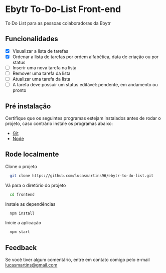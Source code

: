 # Ebytr To-Do-List Front-end

To Do List para as pessoas colaboradoras da Ebytr

## Funcionalidades

- [x] Visualizar a lista de tarefas
- [x] Ordenar a lista de tarefas por ordem alfabética, data de criação ou por status
- [ ] Inserir uma nova tarefa na lista
- [ ] Remover uma tarefa da lista
- [ ] Atualizar uma tarefa da lista
- [ ] A tarefa deve possuir um status editável: pendente, em andamento ou pronto

## Pré instalação

Certifique que os seguintes programas estejam instalados antes de rodar o projeto, caso contrário instale os programas abaixo:

- [Git](https://git-scm.com/downloads)
- [Node](https://nodejs.org/)

## Rode localmente

Clone o projeto

```bash
  git clone https://github.com/lucasmartins96/ebytr-to-do-list.git
```

Vá para o diretório do projeto

```bash
  cd frontend
```

Instale as dependências

```bash
  npm install
```

Inicie a aplicação

```bash
  npm start
```

<!-- ## Rodando os testes

Para rodar os testes, execute o seguinte comando

```bash
  npm test
``` -->

## Feedback

Se você tiver algum comentário, entre em contato comigo pelo e-mail lucasmartins@gmail.com
